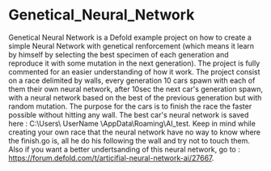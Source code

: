 # Genetical_Neural_Network
Genetical Neural Network is a Defold example project on how to create a simple Neural Network with genetical renforcement (which means it learn by himself by selecting the best specimen of each generation and reproduce it with some mutation in the next generation). The project is fully commented for an easier understanding of how it work. The project consist on a race delimited by walls, every generation 10 cars spawn with each of them their own neural network, after 10sec the next car's generation spawn, with a neural network based on the best of the previous generation but with random mutation. The purpose for the cars is to finish the race the faster possible without  hitting any wall. The best car's neural network is saved  here : C:\Users\ UserName \AppData\Roaming\AI_test.
Keep in mind while creating your own race that the neural network have no way to know where the finish.go is,
all he do his following the wall and try not to touch them. Also if you want a better undertsanding of this
neural network, go to : https://forum.defold.com/t/articifial-neural-network-ai/27667.
